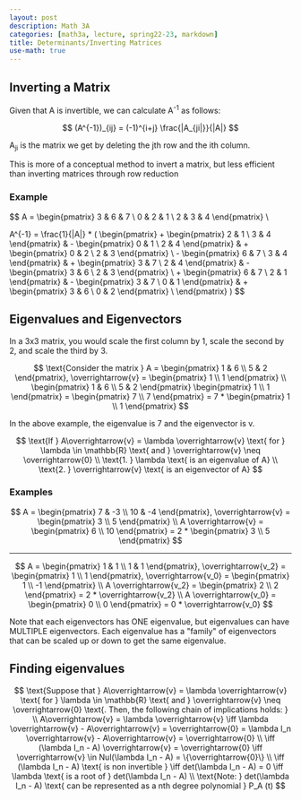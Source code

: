 ```yaml
---
layout: post
description: Math 3A
categories: [math3a, lecture, spring22-23, markdown]
title: Determinants/Inverting Matrices
use-math: true
---
```


## Inverting a Matrix

Given that A is invertible, we can calculate A<sup>-1</sup> as follows:

$$
(A^{-1})_{ij} = (-1)^{i+j} \frac{|A_{ji|}}{|A|}
$$

A<sub>ji</sub> is the matrix we get by deleting the jth row and the ith column. 

This is more of a conceptual method to invert a matrix, but less efficient than inverting matrices through row reduction

### Example

$$
A = \begin{pmatrix}
    3 & 6 & 7 \\
    0 & 2 & 1 \\
    2 & 3 & 4
\end{pmatrix} \\

A^{-1} = \frac{1}{|A|} *
(
\begin{pmatrix}
    + \begin{pmatrix} 2 & 1 \\ 3 & 4 \end{pmatrix} & - \begin{pmatrix} 0 & 1 \\ 2 & 4 \end{pmatrix} & + \begin{pmatrix} 0 & 2 \\ 2 & 3 \end{pmatrix} \\
    - \begin{pmatrix} 6 & 7 \\ 3 & 4 \end{pmatrix} & + \begin{pmatrix} 3 & 7 \\ 2 & 4 \end{pmatrix} & - \begin{pmatrix} 3 & 6 \\ 2 & 3 \end{pmatrix} \\
    + \begin{pmatrix} 6 & 7 \\ 2 & 1 \end{pmatrix} & - \begin{pmatrix} 3 & 7 \\ 0 & 1 \end{pmatrix} & + \begin{pmatrix} 3 & 6 \\ 0 & 2 \end{pmatrix} \\
\end{pmatrix}
)
$$

## Eigenvalues and Eigenvectors

In a 3x3 matrix, you would scale the first column by 1, scale the second by 2, and scale the third by 3.

$$
\text{Consider the matrix } A = \begin{pmatrix}
    1 & 6 \\
    5 & 2 
\end{pmatrix}, \overrightarrow{v} = \begin{pmatrix} 1 \\ 1 \end{pmatrix} \\
\begin{pmatrix}
    1 & 6 \\
    5 & 2 
\end{pmatrix}
\begin{pmatrix} 1 \\ 1 \end{pmatrix}
= \begin{pmatrix} 7 \\ 7 \end{pmatrix} = 7 * \begin{pmatrix} 1 \\ 1 \end{pmatrix}
$$

In the above example, the eigenvalue is 7 and the eigenvector is v.

$$
\text{If } A\overrightarrow{v} = \lambda \overrightarrow{v} \text{ for } \lambda \in \mathbb{R} \text{ and } \overrightarrow{v} \neq \overrightarrow{0} \\
\text{1. } \lambda \text{ is an eigenvalue of A} \\
\text{2. } \overrightarrow{v} \text{ is an eigenvector of A}
$$

### Examples

$$
A = \begin{pmatrix} 7 & -3 \\ 10 & -4 \end{pmatrix}, \overrightarrow{v} = \begin{pmatrix} 3 \\ 5 \end{pmatrix} \\
A \overrightarrow{v} = \begin{pmatrix} 6 \\ 10 \end{pmatrix} = 2 * \begin{pmatrix} 3 \\ 5 \end{pmatrix}
$$

<hr />

$$
A = \begin{pmatrix} 1 & 1 \\ 1 & 1 \end{pmatrix}, \overrightarrow{v_2} = \begin{pmatrix} 1 \\ 1 \end{pmatrix}, \overrightarrow{v_0} = \begin{pmatrix} 1 \\ -1 \end{pmatrix} \\
A \overrightarrow{v_2} = \begin{pmatrix} 2 \\ 2 \end{pmatrix} = 2 * \overrightarrow{v_2} \\
A \overrightarrow{v_0} = \begin{pmatrix} 0 \\ 0 \end{pmatrix} = 0 * \overrightarrow{v_0}
$$

Note that each eigenvectors has ONE eigenvalue, but eigenvalues can have MULTIPLE eigenvectors. Each eigenvalue has a "family" of eigenvectors that can be scaled up or down to get the same eigenvalue.

## Finding eigenvalues

$$
\text{Suppose that } A\overrightarrow{v} = \lambda \overrightarrow{v} \text{ for } \lambda \in \mathbb{R} \text{ and } \overrightarrow{v} \neq \overrightarrow{0} \text{. Then, the following chain of implications holds: } \\
A\overrightarrow{v} = \lambda \overrightarrow{v} \iff \lambda \overrightarrow{v} - A\overrightarrow{v} = \overrightarrow{0} = \lambda I_n \overrightarrow{v} - A\overrightarrow{v} = \overrightarrow{0} \\
\iff (\lambda I_n - A) \overrightarrow{v} = \overrightarrow{0} \iff \overrightarrow{v} \in Nul(\lambda I_n - A) = \{\overrightarrow{0}\} \\
\iff (\lambda I_n - A) \text{ is non invertible } \iff det(\lambda I_n - A) = 0 \iff \lambda \text{ is a root of } det(\lambda I_n - A) \\
\text{Note: } det(\lambda I_n - A) \text{ can be represented as a nth degree polynomial } P_A (t)
$$
